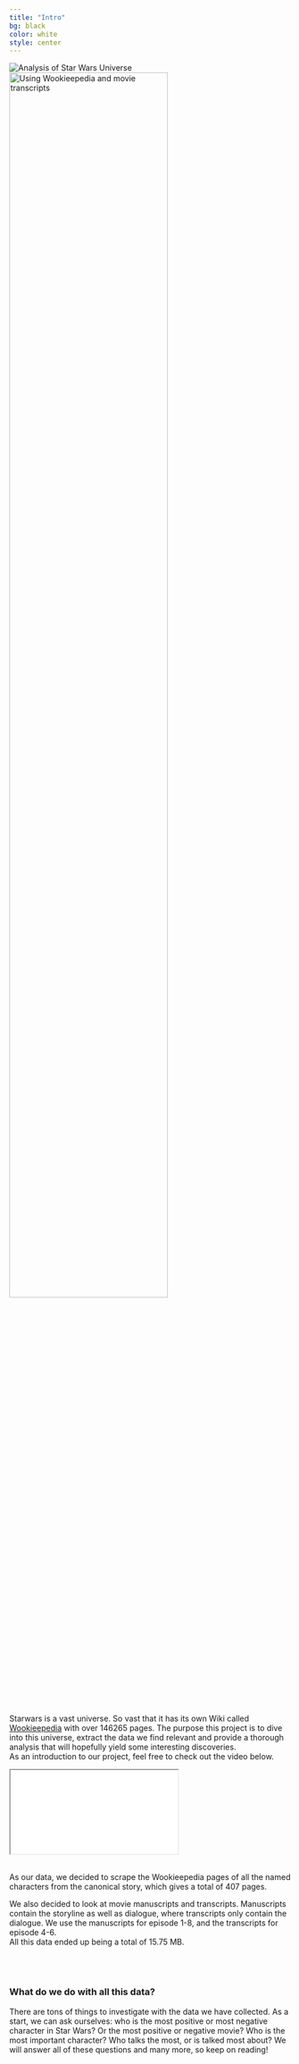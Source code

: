 ```yaml
---
title: "Intro"
bg: black
color: white
style: center
---
```


<img src="img/icons/sw_logo.png" alt="Analysis of Star Wars Universe">
<img src="img/icons/subtitle.png" alt="Using Wookieepedia and movie transcripts" width="75%">

<p style="text-align: left;">

Starwars is a vast universe. So vast that it has its own Wiki called <a href="http://starwars.wikia.com/wiki/Main_Page">Wookieepedia</a> with over 146265 pages. The purpose this project is to dive into this universe, extract the data we find relevant and provide a thorough analysis that will hopefully yield some interesting discoveries.
<br>
As an introduction to our project, feel free to check out the video below.
</p>
<div class="icontain"><iframe src="//www.youtube.com/embed/1MW30_H34g0" allowfullscreen></iframe></div>

<br>

<p style="text-align: left;">
As our data, we decided to scrape the Wookieepedia pages of all the named characters from the canonical story, which gives a total of 407 pages.
<br>

We also decided to look at movie manuscripts and transcripts. Manuscripts contain the storyline as well as dialogue, where transcripts only contain the dialogue. We use the manuscripts for episode 1-8, and the transcripts for episode 4-6.
<br>
All this data ended up being a total of 15.75 MB.

<br>
<br>

<h3>What do we do with all this data?</h3>
<p style="text-align: left;">
There are tons of things to investigate with the data we have collected. As a start, we can ask ourselves: who is the most positive or most negative character in Star Wars? Or the most positive or negative movie? Who is the most important character? Who talks the most, or is talked most about? We will answer all of these questions and many more, so keep on reading!
</p>